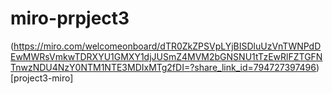 # miro-prpject3
(https://miro.com/welcomeonboard/dTR0ZkZPSVpLYjBISDluUzVnTWNPdDEwMWRsVmkwTDRXYU1GMXY1djJUSmZ4MVM2bGNSNU1tTzEwRlFZTGFNTnwzNDU4NzY0NTM1NTE3MDIxMTg2fDI=?share_link_id=794727397496)[project3-miro]
